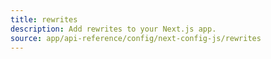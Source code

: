 ```yaml
---
title: rewrites
description: Add rewrites to your Next.js app.
source: app/api-reference/config/next-config-js/rewrites
---
```

